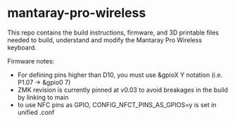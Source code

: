 # mantaray-pro-wireless
This repo contains the build instructions, firmware, and 3D printable files needed to build, understand and modify the Mantaray Pro Wireless keyboard.


Firmware notes:
 - For defining pins higher than D10, you must use &gpioX Y notation (i.e. P1.07 -> &gpio0 7)
 - ZMK revision is currently pinned at v0.03 to avoid breakages in the build by linking to main
 - to use NFC pins as GPIO, CONFIG_NFCT_PINS_AS_GPIOS=y is set in unified .conf

